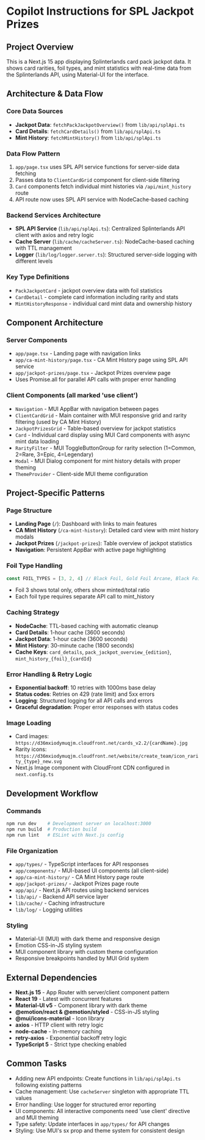 # Copilot Instructions for SPL Jackpot Prizes

## Project Overview
This is a Next.js 15 app displaying Splinterlands card pack jackpot data. It shows card rarities, foil types, and mint statistics with real-time data from the Splinterlands API, using Material-UI for the interface.

## Architecture & Data Flow

### Core Data Sources
- **Jackpot Data**: `fetchPackJackpotOverview()` from `lib/api/splApi.ts`
- **Card Details**: `fetchCardDetails()` from `lib/api/splApi.ts`
- **Mint History**: `fetchMintHistory()` from `lib/api/splApi.ts`

### Data Flow Pattern
1. `app/page.tsx` uses SPL API service functions for server-side data fetching
2. Passes data to `ClientCardGrid` component for client-side filtering
3. `Card` components fetch individual mint histories via `/api/mint_history` route
4. API route now uses SPL API service with NodeCache-based caching

### Backend Services Architecture
- **SPL API Service** (`lib/api/splApi.ts`): Centralized Splinterlands API client with axios and retry logic
- **Cache Server** (`lib/cache/cacheServer.ts`): NodeCache-based caching with TTL management
- **Logger** (`lib/log/logger.server.ts`): Structured server-side logging with different levels

### Key Type Definitions
- `PackJackpotCard` - jackpot overview data with foil statistics
- `CardDetail` - complete card information including rarity and stats
- `MintHistoryResponse` - individual card mint data and ownership history

## Component Architecture

### Server Components
- `app/page.tsx` - Landing page with navigation links
- `app/ca-mint-history/page.tsx` - CA Mint History page using SPL API service
- `app/jackpot-prizes/page.tsx` - Jackpot Prizes overview page
- Uses Promise.all for parallel API calls with proper error handling

### Client Components (all marked 'use client')
- `Navigation` - MUI AppBar with navigation between pages
- `ClientCardGrid` - Main container with MUI responsive grid and rarity filtering (used by CA Mint History)
- `JackpotPrizesGrid` - Table-based overview for jackpot statistics
- `Card` - Individual card display using MUI Card components with async mint data loading
- `RarityFilter` - MUI ToggleButtonGroup for rarity selection (1=Common, 2=Rare, 3=Epic, 4=Legendary)
- `Modal` - MUI Dialog component for mint history details with proper theming
- `ThemeProvider` - Client-side MUI theme configuration

## Project-Specific Patterns

### Page Structure
- **Landing Page** (`/`): Dashboard with links to main features
- **CA Mint History** (`/ca-mint-history`): Detailed card view with mint history modals
- **Jackpot Prizes** (`/jackpot-prizes`): Table overview of jackpot statistics
- **Navigation**: Persistent AppBar with active page highlighting

### Foil Type Handling
```typescript
const FOIL_TYPES = [3, 2, 4] // Black Foil, Gold Foil Arcane, Black Foil Arcane
```
- Foil 3 shows total only, others show minted/total ratio
- Each foil type requires separate API call to mint_history

### Caching Strategy
- **NodeCache**: TTL-based caching with automatic cleanup
- **Card Details**: 1-hour cache (3600 seconds)
- **Jackpot Data**: 1-hour cache (3600 seconds)
- **Mint History**: 30-minute cache (1800 seconds)
- **Cache Keys**: `card_details`, `pack_jackpot_overview_{edition}`, `mint_history_{foil}_{cardId}`

### Error Handling & Retry Logic
- **Exponential backoff**: 10 retries with 1000ms base delay
- **Status codes**: Retries on 429 (rate limit) and 5xx errors
- **Logging**: Structured logging for all API calls and errors
- **Graceful degradation**: Proper error responses with status codes

### Image Loading
- Card images: `https://d36mxiodymuqjm.cloudfront.net/cards_v2.2/{cardName}.jpg`
- Rarity icons: `https://d36mxiodymuqjm.cloudfront.net/website/create_team/icon_rarity_{type}_new.svg`
- Next.js Image component with CloudFront CDN configured in `next.config.ts`

## Development Workflow

### Commands
```bash
npm run dev    # Development server on localhost:3000
npm run build  # Production build
npm run lint   # ESLint with Next.js config
```

### File Organization
- `app/types/` - TypeScript interfaces for API responses
- `app/components/` - MUI-based UI components (all client-side)
- `app/ca-mint-history/` - CA Mint History page route
- `app/jackpot-prizes/` - Jackpot Prizes page route
- `app/api/` - Next.js API routes using backend services
- `lib/api/` - Backend API service layer
- `lib/cache/` - Caching infrastructure
- `lib/log/` - Logging utilities

### Styling
- Material-UI (MUI) with dark theme and responsive design
- Emotion CSS-in-JS styling system
- MUI component library with custom theme configuration
- Responsive breakpoints handled by MUI Grid system

## External Dependencies
- **Next.js 15** - App Router with server/client component pattern
- **React 19** - Latest with concurrent features
- **Material-UI v5** - Component library with dark theme
- **@emotion/react & @emotion/styled** - CSS-in-JS styling
- **@mui/icons-material** - Icon library
- **axios** - HTTP client with retry logic
- **node-cache** - In-memory caching
- **retry-axios** - Exponential backoff retry logic
- **TypeScript 5** - Strict type checking enabled

## Common Tasks
- Adding new API endpoints: Create functions in `lib/api/splApi.ts` following existing patterns
- Cache management: Use `cacheServer` singleton with appropriate TTL values
- Error handling: Use logger for structured error reporting
- UI components: All interactive components need 'use client' directive and MUI theming
- Type safety: Update interfaces in `app/types/` for API changes
- Styling: Use MUI's sx prop and theme system for consistent design